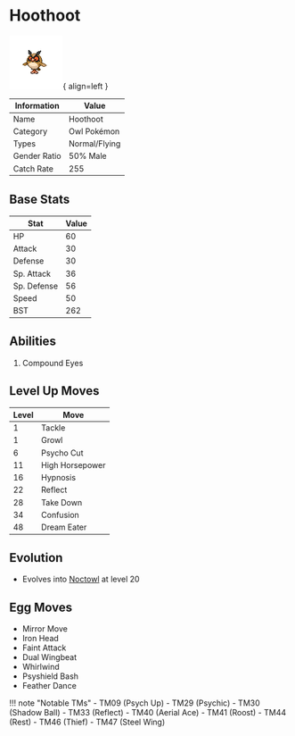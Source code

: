# Hoothoot

![Hoothoot](../images/pokemon/163.png){ align=left }

| Information | Value |
|------------|--------|
| Name | Hoothoot |
| Category | Owl Pokémon |
| Types | Normal/Flying |
| Gender Ratio | 50% Male |
| Catch Rate | 255 |

## Base Stats

| Stat | Value |
|------|-------|
| HP | 60 |
| Attack | 30 |
| Defense | 30 |
| Sp. Attack | 36 |
| Sp. Defense | 56 |
| Speed | 50 |
| BST | 262 |

## Abilities
1. Compound Eyes

## Level Up Moves
| Level | Move |
|-------|------|
| 1 | Tackle |
| 1 | Growl |
| 6 | Psycho Cut |
| 11 | High Horsepower |
| 16 | Hypnosis |
| 22 | Reflect |
| 28 | Take Down |
| 34 | Confusion |
| 48 | Dream Eater |

## Evolution
- Evolves into [Noctowl](164-noctowl.md) at level 20

## Egg Moves
- Mirror Move
- Iron Head
- Faint Attack
- Dual Wingbeat
- Whirlwind
- Psyshield Bash
- Feather Dance

!!! note "Notable TMs"
    - TM09 (Psych Up)
    - TM29 (Psychic)
    - TM30 (Shadow Ball)
    - TM33 (Reflect)
    - TM40 (Aerial Ace)
    - TM41 (Roost)
    - TM44 (Rest)
    - TM46 (Thief)
    - TM47 (Steel Wing)
